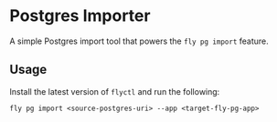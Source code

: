 # Postgres Importer

A simple Postgres import tool that powers the `fly pg import` feature.

## Usage
Install the latest version of `flyctl` and run the following:

```
fly pg import <source-postgres-uri> --app <target-fly-pg-app>
```
